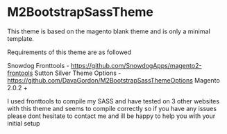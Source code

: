 # M2BootstrapSassTheme

This theme is based on the magento blank theme and is only a minimal template.

Requirements of this theme are as followed

Snowdog Fronttools - https://github.com/SnowdogApps/magento2-frontools
Sutton Silver Theme Options - https://github.com/DavaGordon/M2BootstrapSassThemeOptions
Magento 2.0.2 + 

I used fronttools to compile my SASS and have tested on 3 other websites with this theme and seems to compile correctly so if you have any issues please dont hesitate to contact me and ill be happy to help you with your initial setup 
